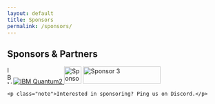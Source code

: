 ```yaml
---
layout: default
title: Sponsors
permalink: /sponsors/
---
```


<main class="container">
  <section id="sponsors" class="card">
    <h2>Sponsors & Partners</h2>
    <div class="sponsor-strip" aria-label="Sponsor logos">
      <img src="{{ '/assets/IBM_Quantum_Logo.png'| relative_url }}" alt="IBM Quantum" class="sponsor-logo" loading="lazy" width="10" height="40">
      <a href="https://www.ibm.com/quantum" target="_blank" rel="noopener">
      <img src="{{ '/assets/Badge.svg' | relative_url }}"
           alt="IBM Quantum2" class="sponsor-logo" loading="lazy" decoding="async">
    </a>
      <img src="{{ '/assets/sponsor2.png' | relative_url }}" alt="Sponsor 2" class="sponsor-logo" loading="lazy" width="40" height="40">
      <img src="{{ '/assets/sponsor3.png' | relative_url }}" alt="Sponsor 3" class="sponsor-logo" loading="lazy" width="180" height="40">
    </div>

    <p class="note">Interested in sponsoring? Ping us on Discord.</p>
  </section>
</main>
